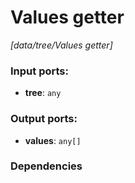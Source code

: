 # Values getter

_[data/tree/Values getter]_

### Input ports:

* __tree__: ` any `

### Output ports:

* __values__: ` any[] `

### Dependencies




